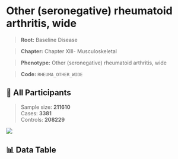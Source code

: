 # Other (seronegative) rheumatoid arthritis, wide

> **Root:** Baseline Disease  

> **Chapter:** Chapter XIII- Musculoskeletal  

> **Phenotype:** Other (seronegative) rheumatoid arthritis, wide  

> **Code:** `RHEUMA_OTHER_WIDE`

## 🧪 All Participants  
> Sample size: **211610**  
> Cases: **3381**  
> Controls: **208229**
<img src="/Sensitive/Figures/ALL/Incidence/RHEUMA_OTHER_WIDE.png"/>

## 📊 Data Table
<CsvTableMRF src="/Sensitive/Data/ALL/Incidence/COX_RHEUMA_OTHER_WIDE.csv"/>


